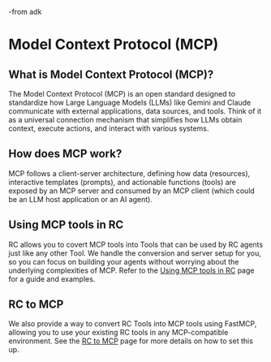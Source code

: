 -from adk
# Model Context Protocol (MCP)
## What is Model Context Protocol (MCP)?
The Model Context Protocol (MCP) is an open standard designed to standardize how Large Language Models (LLMs) like Gemini and Claude communicate with external applications, data sources, and tools. Think of it as a universal connection mechanism that simplifies how LLMs obtain context, execute actions, and interact with various systems.

## How does MCP work?
MCP follows a client-server architecture, defining how data (resources), interactive templates (prompts), and actionable functions (tools) are exposed by an MCP server and consumed by an MCP client (which could be an LLM host application or an AI agent).

## Using MCP tools in RC
RC allows you to covert MCP tools into Tools that can be used by RC agents just like any other Tool. We handle the conversion and server setup for you, so you can focus on building your agents without worrying about the underlying complexities of MCP.
Refer to the [Using MCP tools in RC](MCP_tools_in_RC.md) page for a guide and examples.

## RC to MCP
We also provide a way to convert RC Tools into MCP tools using FastMCP, allowing you to use your existing RC tools in any MCP-compatible environment.
See the [RC to MCP](RCtoMCP.md) page for more details on how to set this up.